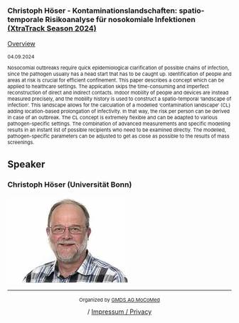 ### Christoph Höser - Kontaminationslandschaften: spatio-temporale Risikoanalyse für nosokomiale Infektionen [(XtraTrack Season 2024)](XtraTracksOverview)

[Overview](XtraTracksOverview)

<p style="font-size:11px">04.09.2024</p>

<p style="font-size:11px">Nosocomial outbreaks require quick epidemiological clarification of possible chains of infection, since the pathogen usually has a head start that has to be caught up. Identification of people and areas at risk is crucial for efficient confinement. This paper describes a concept which can be applied to healthcare settings. The application skips the time-consuming and imperfect reconstruction of direct and indirect contacts. Indoor mobility of people and devices are instead measured precisely, and the mobility history is used to construct a spatio-temporal ‘landscape of infection’. This landscape allows for the calculation of a modelled ‘contamination landscape’ (CL) adding location-based prolongation of infectivity. In that way, the risk per person can be derived in case of an outbreak. The CL concept is extremely flexible and can be adapted to various pathogen-specific settings. The combination of advanced measurements and specific modelling results in an instant list of possible recipients who need to be examined directly. The modelled, pathogen-specific parameters can be adjusted to get as close as possible to the results of mass screenings.</p>


<!-- [Register now](/2024/XtraTrackOverview) to secure your spot in the lectures and receive a calendar invitation including the access link.-->

<!-- [Join Us Life](/2024/XtraTrackOverview) to secure your spot in the lectures and receive a calendar invitation including the access link.-->

## Speaker

### Christoph Höser (Universität Bonn)
<img src="/images/2024/csm_Christoph_Hoeser_7cd12a27d9.jpg?raw=true"/>

<!-- second speaker-->
<!--<img src="/images/??/USER.jpg?raw=true"/>

<p style="font-size:11px">CV</p>-->

---
<center><p style="font-size:11px">Organized by <a href="http://mocomed.de">GMDS AG MoCoMed</a></p> / <a href="imprint">Impressum / Privacy</a></p></center>

